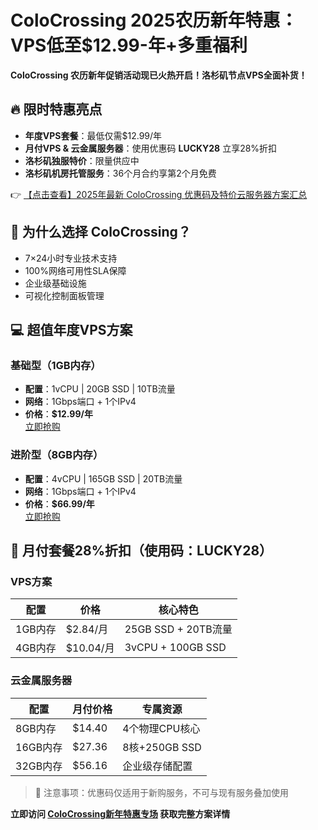 # ColoCrossing 2025农历新年特惠：VPS低至$12.99-年+多重福利

**ColoCrossing 农历新年促销活动现已火热开启！洛杉矶节点VPS全面补货！**

## 🔥 限时特惠亮点
- **年度VPS套餐**：最低仅需$12.99/年
- **月付VPS & 云金属服务器**：使用优惠码 **LUCKY28** 立享28%折扣
- **洛杉矶独服特价**：限量供应中
- **洛杉矶机房托管服务**：36个月合约享第2个月免费

👉 [【点击查看】2025年最新 ColoCrossing 优惠码及特价云服务器方案汇总](https://bit.ly/ColoCrossing)

## 🚀 为什么选择 ColoCrossing？
- 7×24小时专业技术支持
- 100%网络可用性SLA保障
- 企业级基础设施
- 可视化控制面板管理

## 💻 超值年度VPS方案
### 基础型（1GB内存）
- **配置**：1vCPU | 20GB SSD | 10TB流量
- **网络**：1Gbps端口 + 1个IPv4
- **价格**：**$12.99/年**  
[立即抢购](https://bit.ly/ColoCrossing)

### 进阶型（8GB内存）  
- **配置**：4vCPU | 165GB SSD | 20TB流量  
- **网络**：1Gbps端口 + 1个IPv4  
- **价格**：**$66.99/年**  
[立即抢购](https://bit.ly/ColoCrossing)

## 🌟 月付套餐28%折扣（使用码：LUCKY28）
### VPS方案
| 配置       | 价格       | 核心特色                  |
|------------|------------|---------------------------|
| 1GB内存    | $2.84/月   | 25GB SSD + 20TB流量       |
| 4GB内存    | $10.04/月  | 3vCPU + 100GB SSD         |

### 云金属服务器
| 配置       | 月付价格   | 专属资源                  |
|------------|------------|---------------------------|
| 8GB内存    | $14.40     | 4个物理CPU核心            |
| 16GB内存   | $27.36     | 8核+250GB SSD             |
| 32GB内存   | $56.16     | 企业级存储配置            |

> 📌 注意事项：优惠码仅适用于新购服务，不可与现有服务叠加使用

**立即访问 [ColoCrossing新年特惠专场](https://bit.ly/ColoCrossing) 获取完整方案详情**